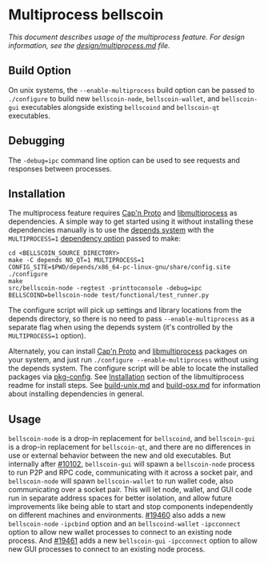 # Multiprocess bellscoin

_This document describes usage of the multiprocess feature. For design information, see the [design/multiprocess.md](design/multiprocess.md) file._

## Build Option

On unix systems, the `--enable-multiprocess` build option can be passed to `./configure` to build new `bellscoin-node`, `bellscoin-wallet`, and `bellscoin-gui` executables alongside existing `bellscoind` and `bellscoin-qt` executables.

## Debugging

The `-debug=ipc` command line option can be used to see requests and responses between processes.

## Installation

The multiprocess feature requires [Cap'n Proto](https://capnproto.org/) and [libmultiprocess](https://github.com/chaincodelabs/libmultiprocess) as dependencies. A simple way to get started using it without installing these dependencies manually is to use the [depends system](../depends) with the `MULTIPROCESS=1` [dependency option](../depends#dependency-options) passed to make:

```
cd <BELLSCOIN_SOURCE_DIRECTORY>
make -C depends NO_QT=1 MULTIPROCESS=1
CONFIG_SITE=$PWD/depends/x86_64-pc-linux-gnu/share/config.site ./configure
make
src/bellscoin-node -regtest -printtoconsole -debug=ipc
BELLSCOIND=bellscoin-node test/functional/test_runner.py
```

The configure script will pick up settings and library locations from the depends directory, so there is no need to pass `--enable-multiprocess` as a separate flag when using the depends system (it's controlled by the `MULTIPROCESS=1` option).

Alternately, you can install [Cap'n Proto](https://capnproto.org/) and [libmultiprocess](https://github.com/chaincodelabs/libmultiprocess) packages on your system, and just run `./configure --enable-multiprocess` without using the depends system. The configure script will be able to locate the installed packages via [pkg-config](https://www.freedesktop.org/wiki/Software/pkg-config/). See [Installation](https://github.com/chaincodelabs/libmultiprocess/blob/master/doc/install.md) section of the libmultiprocess readme for install steps. See [build-unix.md](build-unix.md) and [build-osx.md](build-osx.md) for information about installing dependencies in general.

## Usage

`bellscoin-node` is a drop-in replacement for `bellscoind`, and `bellscoin-gui` is a drop-in replacement for `bellscoin-qt`, and there are no differences in use or external behavior between the new and old executables. But internally after [#10102](https://github.com/bellscoin/bellscoin/pull/10102), `bellscoin-gui` will spawn a `bellscoin-node` process to run P2P and RPC code, communicating with it across a socket pair, and `bellscoin-node` will spawn `bellscoin-wallet` to run wallet code, also communicating over a socket pair. This will let node, wallet, and GUI code run in separate address spaces for better isolation, and allow future improvements like being able to start and stop components independently on different machines and environments.
[#19460](https://github.com/bellscoin/bellscoin/pull/19460) also adds a new `bellscoin-node` `-ipcbind` option and an `bellscoind-wallet` `-ipcconnect` option to allow new wallet processes to connect to an existing node process.
And [#19461](https://github.com/bellscoin/bellscoin/pull/19461) adds a new `bellscoin-gui` `-ipcconnect` option to allow new GUI processes to connect to an existing node process.
